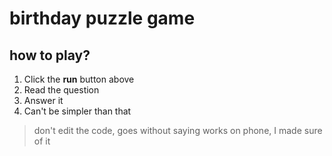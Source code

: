# birthday puzzle game

## how to play?

1. Click the **run** button above
2. Read the question
3. Answer it
4. Can't be simpler than that

> don't edit the code, goes without saying
> works on phone, I made sure of it
